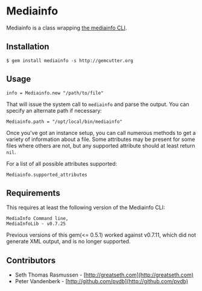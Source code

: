 # Mediainfo

Mediainfo is a class wrapping [the mediainfo CLI](http://mediainfo.sourceforge.net).

## Installation
  
    $ gem install mediainfo -s http://gemcutter.org
  
## Usage
  
    info = Mediainfo.new "/path/to/file"
  
That will issue the system call to `mediainfo` and parse the output. 
You can specify an alternate path if necessary:
  
    Mediainfo.path = "/opt/local/bin/mediainfo"
  
Once you've got an instance setup, you can call numerous methods to get 
a variety of information about a file. Some attributes may be present 
for some files where others are not, but any supported attribute 
should at least return `nil`.

For a list of all possible attributes supported:
  
    Mediainfo.supported_attributes
  
## Requirements

This requires at least the following version of the Mediainfo CLI:
  
    MediaInfo Command line,
    MediaInfoLib - v0.7.25
  
Previous versions of this gem(<= 0.5.1) worked against v0.7.11, which did not 
generate XML output, and is no longer supported.

## Contributors

* Seth Thomas Rasmussen - [http://greatseth.com](http://greatseth.com)
* Peter Vandenberk - [http://github.com/pvdb](http://github.com/pvdb)
